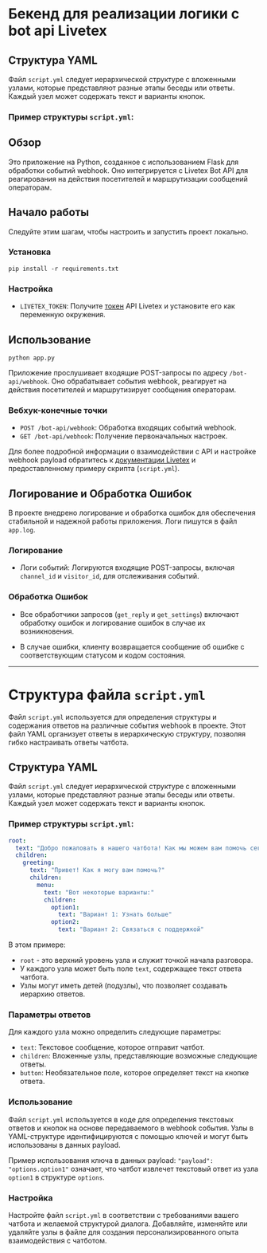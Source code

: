 # Бекенд для реализации логики с bot api Livetex

## Структура YAML

Файл `script.yml` следует иерархической структуре с вложенными узлами, которые представляют разные этапы беседы или ответы. Каждый узел может содержать текст и варианты кнопок.

### Пример структуры `script.yml`:

## Обзор

Это приложение на Python, созданное с использованием Flask для обработки событий webhook. Оно интегрируется с Livetex Bot API для реагирования на действия посетителей и маршрутизации сообщений операторам.

## Начало работы

Следуйте этим шагам, чтобы настроить и запустить проект локально.

### Установка

 `pip install -r requirements.txt`

### Настройка

- `LIVETEX_TOKEN`: Получите [токен]([url](https://my.livetex.ru/channels/bot)) API Livetex и установите его как переменную окружения.

## Использование

`python app.py`

Приложение прослушивает входящие POST-запросы по адресу `/bot-api/webhook`. Оно обрабатывает события webhook, реагирует на действия посетителей и маршрутизирует сообщения операторам.

### Вебхук-конечные точки

- `POST /bot-api/webhook`: Обработка входящих событий webhook.
- `GET /bot-api/webhook`: Получение первоначальных настроек.

Для более подробной информации о взаимодействии с API и настройке webhook payload обратитесь к [документации Livetex]([url](https://support.livetex.ru/hc/ru/articles/4411890908305-Bot-API)) и предоставленному примеру скрипта (`script.yml`).

## Логирование и Обработка Ошибок

В проекте внедрено логирование и обработка ошибок для обеспечения стабильной и надежной работы приложения. Логи пишутся в файл `app.log`.

### Логирование

- Логи событий: Логируются входящие POST-запросы, включая `channel_id` и `visitor_id`, для отслеживания событий.

### Обработка Ошибок

- Все обработчики запросов (`get_reply` и `get_settings`) включают обработку ошибок и логирование ошибок в случае их возникновения.

- В случае ошибки, клиенту возвращается сообщение об ошибке с соответствующим статусом и кодом состояния.

---

# Структура файла `script.yml`

Файл `script.yml` используется для определения структуры и содержания ответов на различные события webhook в проекте. Этот файл YAML организует ответы в иерархическую структуру, позволяя гибко настраивать ответы чатбота.

## Структура YAML

Файл `script.yml` следует иерархической структуре с вложенными узлами, которые представляют разные этапы беседы или ответы. Каждый узел может содержать текст и варианты кнопок.

### Пример структуры `script.yml`:

```yaml
root:
  text: "Добро пожаловать в нашего чатбота! Как мы можем вам помочь сегодня?"
  children:
    greeting:
      text: "Привет! Как я могу вам помочь?"
      children:
        menu:
          text: "Вот некоторые варианты:"
          children:
            option1:
              text: "Вариант 1: Узнать больше"
            option2:
              text: "Вариант 2: Связаться с поддержкой"
```

В этом примере:

- `root` - это верхний уровень узла и служит точкой начала разговора.
- У каждого узла может быть поле `text`, содержащее текст ответа чатбота.
- Узлы могут иметь детей (подузлы), что позволяет создавать иерархию ответов.

### Параметры ответов

Для каждого узла можно определить следующие параметры:

- `text`: Текстовое сообщение, которое отправит чатбот.
- `children`: Вложенные узлы, представляющие возможные следующие ответы.
- `button`: Необязательное поле, которое определяет текст на кнопке ответа.

### Использование

Файл `script.yml` используется в коде для определения текстовых ответов и кнопок на основе передаваемого в webhook события. Узлы в YAML-структуре идентифицируются с помощью ключей и могут быть использованы в данных payload.

Пример использования ключа в данных payload: `"payload": "options.option1"` означает, что чатбот извлечет текстовый ответ из узла `option1` в структуре `options`.

### Настройка

Настройте файл `script.yml` в соответствии с требованиями вашего чатбота и желаемой структурой диалога. Добавляйте, изменяйте или удаляйте узлы в файле для создания персонализированного опыта взаимодействия с чатботом.
